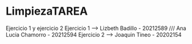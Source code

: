 # LimpiezaTAREA
Ejercicio 1 y ejercicio 2
Ejercicio 1 --> Lizbeth Badillo - 20212589  /// Ana Lucia Chamorro - 20212594
Ejercicio 2 --> Joaquin Tineo - 20202154
